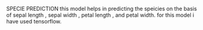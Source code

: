 SPECIE PREDICTION
this model helps in predicting the speicies on the basis of sepal length , sepal width , petal length , and petal width. for this model i have used tensorflow.
